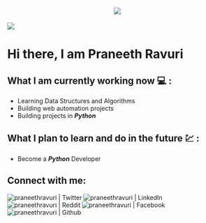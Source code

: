 <h1 align="center">
  <img src="https://github-readme-streak-stats.herokuapp.com?user=praneethravuri&theme=dark)](https://git.io/streak-stats">
  <br />
</h1>

![](https://komarev.com/ghpvc/?username=praneethravuri)


# Hi there, I am Praneeth Ravuri

## What I am currently working now :computer: :
* Learning Data Structures and Algorithms
* Building web automation projects
* Building projects in ***Python***

## What I plan to learn and do in the future :chart: :
* Become a ***Python*** Developer



## Connect with me:

[<img align="left" alt="praneethravuri | Twitter"  src="https://img.icons8.com/color/48/000000/twitter--v2.png" />][twitter]
[<img align="left" alt="praneethravuri | LinkedIn" src="https://img.icons8.com/fluent/48/000000/linkedin.png" />][linkedin]
[<img align="left" alt="praneethravuri | Reddit"   src="https://img.icons8.com/officel/48/fa314a/reddit.png" />][reddit]
[<img align="left" alt="praneethravuri | Facebook" src="https://img.icons8.com/fluent/48/fa314a/facebook-new.png" />][facebook]
[<img align="left" alt="praneethravuri | Github"   src="https://img.icons8.com/fluent/48/fa314a/github.png" />][github]


[reddit]: https://www.reddit.com/user/BhelPuri69
[twitter]: https://twitter.com/ravuri_praneeth
[instagram]: https://www.instagram.com/praneeth.ravuri/
[facebook]: https://www.facebook.com/ravuri.praneeth
[github]: https://github.com/praneethravuri
[linkedin]: https://www.linkedin.com/in/ravuri-praneeth-176678204/
